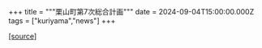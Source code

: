 +++
title = """栗山町第7次総合計画"""
date = 2024-09-04T15:00:00.000Z
tags = ["kuriyama","news"]
+++


[[source]](https://www.town.kuriyama.hokkaido.jp/soshiki/31/21905.html)
